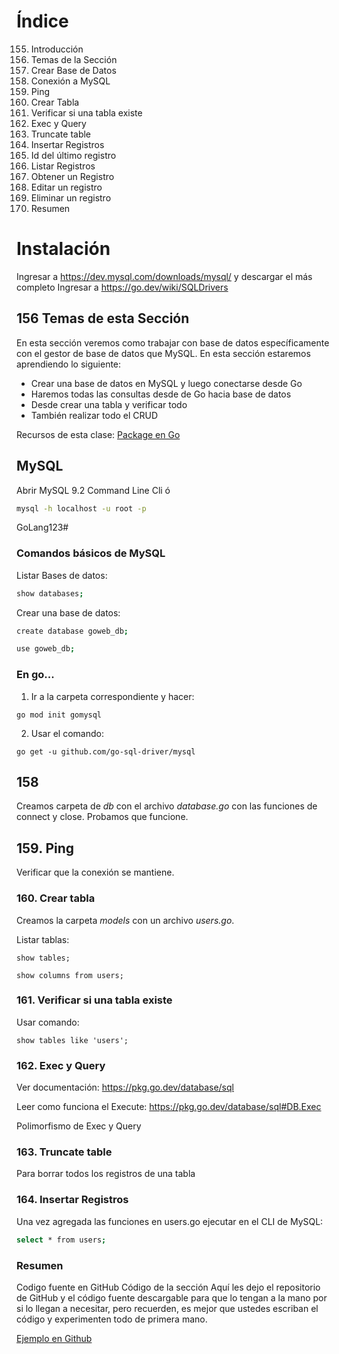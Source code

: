 # Índice

155. Introducción
156. Temas de la Sección
157. Crear Base de Datos
158. Conexión a MySQL
159. Ping
160. Crear Tabla
161. Verificar si una tabla existe
162. Exec y Query
163. Truncate table
164. Insertar Registros
165. Id del último registro
166. Listar Registros
167. Obtener un Registro
168. Editar un registro
169. Eliminar un registro
170. Resumen

# Instalación

Ingresar a https://dev.mysql.com/downloads/mysql/ y descargar el más completo
Ingresar a https://go.dev/wiki/SQLDrivers

## 156 Temas de esta Sección

En esta sección veremos como trabajar con base de datos específicamente con el gestor de base de datos que MySQL. En esta sección estaremos aprendiendo lo siguiente:

- Crear una base de datos en MySQL y luego conectarse desde Go
- Haremos todas las consultas desde de Go hacia base de datos
- Desde crear una tabla y verificar todo
- También realizar todo el CRUD

Recursos de esta clase: [Package en Go](https://pkg.go.dev/database/sql)

## MySQL

Abrir MySQL 9.2 Command Line Cli ó

```bash
mysql -h localhost -u root -p
```

GoLang123#

### Comandos básicos de MySQL

Listar Bases de datos:

```bash
show databases;
```

Crear una base de datos:

```bash
create database goweb_db;
```

```bash
use goweb_db;
```

### En go...

1. Ir a la carpeta correspondiente y hacer:

```
go mod init gomysql
```

2. Usar el comando:

```
go get -u github.com/go-sql-driver/mysql
```

## 158

Creamos carpeta de _db_ con el archivo _database.go_ con las funciones de connect y close.
Probamos que funcione.

## 159. Ping

Verificar que la conexión se mantiene.

### 160. Crear tabla

Creamos la carpeta _models_ con un archivo _users.go_.

Listar tablas:

```
show tables;
```

```
show columns from users;
```

### 161. Verificar si una tabla existe

Usar comando:

```
show tables like 'users';
```

### 162. Exec y Query

Ver documentación: https://pkg.go.dev/database/sql

Leer como funciona el Execute:
https://pkg.go.dev/database/sql#DB.Exec

Polimorfismo de Exec y Query

### 163. Truncate table

Para borrar todos los registros de una tabla

### 164. Insertar Registros

Una vez agregada las funciones en users.go ejecutar en el CLI de MySQL:

```bash
select * from users;
```

### Resumen

Codigo fuente en GitHub
Código de la sección
Aquí les dejo el repositorio de GitHub y el código fuente descargable para que lo tengan a la mano por si lo llegan a necesitar, pero recuerden, es mejor que ustedes escriban el código y experimenten todo de primera mano.

[Ejemplo en Github](https://github.com/alexroel/curso-goweb/tree/master/04-go-mysql)
